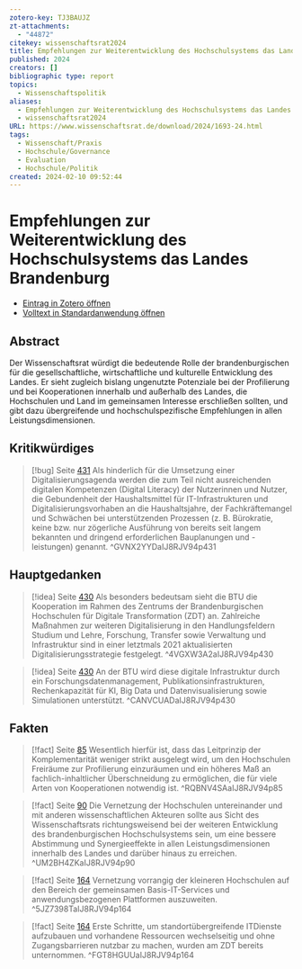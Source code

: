 ```yaml
---
zotero-key: TJ3BAUJZ
zt-attachments:
  - "44872"
citekey: wissenschaftsrat2024
title: Empfehlungen zur Weiterentwicklung des Hochschulsystems das Landes Brandenburg
published: 2024
creators: []
bibliographic type: report
topics:
  - Wissenschaftspolitik
aliases:
  - Empfehlungen zur Weiterentwicklung des Hochschulsystems das Landes Brandenburg
  - wissenschaftsrat2024
URL: https://www.wissenschaftsrat.de/download/2024/1693-24.html
tags:
  - Wissenschaft/Praxis
  - Hochschule/Governance
  - Evaluation
  - Hochschule/Politik
created: 2024-02-10 09:52:44
---
```

# Empfehlungen zur Weiterentwicklung des Hochschulsystems das Landes Brandenburg

- [Eintrag in Zotero öffnen](zotero://select/library/items/TJ3BAUJZ) 
- [Volltext in Standardanwendung öffnen](<file:///C:/Users/mittelba/Zotero/miba/storage/IJ8RJV94/2024_Empfehlungen%20zur%20Weiterentwicklung%20des%20Hochschulsystems%20das%20Landes%20Brandenburg.pdf>)
 
## Abstract
Der Wissenschaftsrat würdigt die bedeutende Rolle der brandenburgischen für die gesellschaftliche, wirtschaftliche und kulturelle Entwicklung des Landes. Er sieht zugleich bislang ungenutzte Potenziale bei der Profilierung und bei Kooperationen innerhalb und außerhalb des Landes, die Hochschulen und Land im gemeinsamen Interesse erschließen sollten, und gibt dazu übergreifende und hochschulspezifische Empfehlungen in allen Leistungsdimensionen.

## Kritikwürdiges
> [!bug]  Seite [431](zotero://open-pdf/library/items/IJ8RJV94?page=431&annotation=GVNX2YYD)
> Als hinderlich für die Umsetzung einer Digitalisierungsagenda werden die zum Teil nicht ausreichenden digitalen Kompetenzen (Digital Literacy) der Nutzerinnen und Nutzer, die Gebundenheit der Haushaltsmittel für IT-Infrastrukturen und Digitalisierungsvorhaben an die Haushaltsjahre, der Fachkräftemangel und Schwächen bei unterstützenden Prozessen (z. B. Bürokratie, keine bzw. nur zögerliche Ausführung von bereits seit langem bekannten und dringend erforderlichen Bauplanungen und -leistungen) genannt.
> ^GVNX2YYDaIJ8RJV94p431

## Hauptgedanken
> [!idea]  Seite [430](zotero://open-pdf/library/items/IJ8RJV94?page=430&annotation=4VGXW3A2)
> Als besonders bedeutsam sieht die BTU die Kooperation im Rahmen des Zentrums der Brandenburgischen Hochschulen für Digitale Transformation (ZDT) an. Zahlreiche Maßnahmen zur weiteren Digitalisierung in den Handlungsfeldern Studium und Lehre, Forschung, Transfer sowie Verwaltung und Infrastruktur sind in einer letztmals 2021 aktualisierten Digitalisierungsstrategie festgelegt.
> ^4VGXW3A2aIJ8RJV94p430

> [!idea]  Seite [430](zotero://open-pdf/library/items/IJ8RJV94?page=430&annotation=CANVCUAD)
> An der BTU wird diese digitale Infrastruktur durch ein Forschungsdatenmanagement, Publikationsinfrastrukturen, Rechenkapazität für KI, Big Data und Datenvisualisierung sowie Simulationen unterstützt.
> ^CANVCUADaIJ8RJV94p430

## Fakten
> [!fact]  Seite [85](zotero://open-pdf/library/items/IJ8RJV94?page=85&annotation=RQBNV4SA)
> Wesentlich hierfür ist, dass das Leitprinzip der Komplementarität weniger strikt ausgelegt wird, um den Hochschulen Freiräume zur Profilierung einzuräumen und ein höheres Maß an fachlich-inhaltlicher Überschneidung zu ermöglichen, die für viele Arten von Kooperationen notwendig ist.
> ^RQBNV4SAaIJ8RJV94p85

> [!fact]  Seite [90](zotero://open-pdf/library/items/IJ8RJV94?page=90&annotation=UM2BH4ZK)
> Die Vernetzung der Hochschulen untereinander und mit anderen wissenschaftlichen Akteuren sollte aus Sicht des Wissenschaftsrats richtungsweisend bei der weiteren Entwicklung des brandenburgischen Hochschulsystems sein, um eine bessere Abstimmung und Synergieeffekte in allen Leistungsdimensionen innerhalb des Landes und darüber hinaus zu erreichen.
> ^UM2BH4ZKaIJ8RJV94p90

> [!fact]  Seite [164](zotero://open-pdf/library/items/IJ8RJV94?page=164&annotation=5JZ7398T)
> Vernetzung vorrangig der kleineren Hochschulen auf den Bereich der gemeinsamen Basis-IT-Services und anwendungsbezogenen Plattformen auszuweiten.
> ^5JZ7398TaIJ8RJV94p164

> [!fact]  Seite [164](zotero://open-pdf/library/items/IJ8RJV94?page=164&annotation=FGT8HGUU)
> Erste Schritte, um standortübergreifende ITDienste aufzubauen und vorhandene Ressourcen wechselseitig und ohne Zugangsbarrieren nutzbar zu machen, wurden am ZDT bereits unternommen.
> ^FGT8HGUUaIJ8RJV94p164

